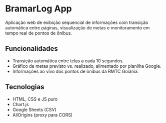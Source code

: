 # BramarLog App
Aplicação web de exibição sequencial de informações com transição automática entre páginas, visualização de metas e monitoramento em tempo real de pontos de ônibus.

## Funcionalidades
- Transição automática entre telas a cada 10 segundos.
- Gráfico de metas previsto vs. realizado, alimentado por planilha Google.
- Informações ao vivo dos pontos de ônibus da RMTC Goiânia.

## Tecnologias
- HTML, CSS e JS puro
- Chart.js
- Google Sheets (CSV)
- AllOrigins (proxy para CORS)
